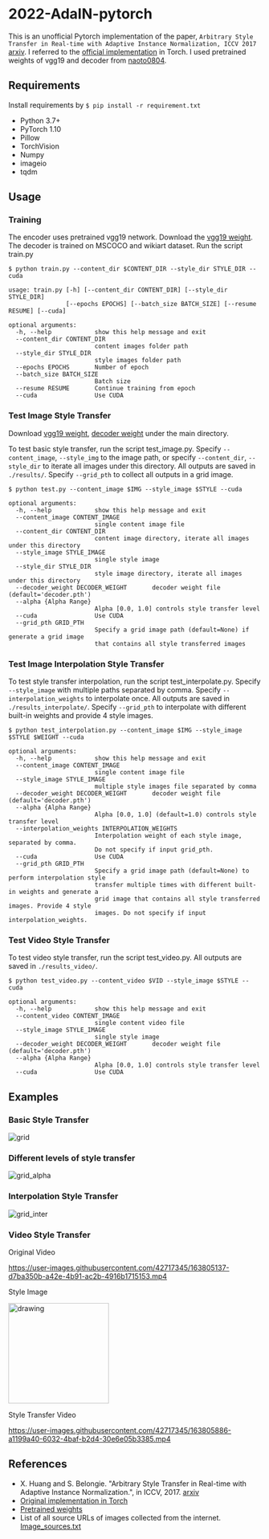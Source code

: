 2022-AdaIN-pytorch
============================
This is an unofficial Pytorch implementation of the paper, `Arbitrary Style Transfer in Real-time with Adaptive Instance Normalization, ICCV 2017` [arxiv](https://arxiv.org/abs/1703.06868). I referred to the [official implementation](https://github.com/xunhuang1995/AdaIN-style) in Torch. I used pretrained weights of vgg19 and decoder from [naoto0804](https://github.com/naoto0804/pytorch-AdaIN).

Requirements
----------------------------
Install requirements by `$ pip install -r requirement.txt`

* Python 3.7+
* PyTorch 1.10
* Pillow
* TorchVision
* Numpy
* imageio
* tqdm

Usage
----------------------------

### Training

The encoder uses pretrained vgg19 network. Download the [vgg19 weight](https://drive.google.com/file/d/1UcSl-Zn3byEmn15NIPXMf9zaGCKc2gfx/view?usp=sharing). The decoder is trained on MSCOCO and wikiart dataset. 
Run the script train.py
```
$ python train.py --content_dir $CONTENT_DIR --style_dir STYLE_DIR --cuda

usage: train.py [-h] [--content_dir CONTENT_DIR] [--style_dir STYLE_DIR]
                [--epochs EPOCHS] [--batch_size BATCH_SIZE] [--resume RESUME] [--cuda]

optional arguments:
  -h, --help            show this help message and exit
  --content_dir CONTENT_DIR
                        content images folder path
  --style_dir STYLE_DIR
                        style images folder path
  --epochs EPOCHS       Number of epoch
  --batch_size BATCH_SIZE
                        Batch size
  --resume RESUME       Continue training from epoch
  --cuda                Use CUDA
```

### Test Image Style Transfer

Download [vgg19 weight](https://drive.google.com/file/d/1UcSl-Zn3byEmn15NIPXMf9zaGCKc2gfx/view?usp=sharing), [decoder weight](https://drive.google.com/file/d/18JpLtMOapA-vwBz-LRomyTl24A9GwhTF/view?usp=sharing) under the main directory.

To test basic style transfer, run the script test_image.py. Specify `--content_image`, `--style_img` to the image path, or specify `--content_dir`, `--style_dir` to iterate all images under this directory. All outputs are saved in `./results/`. Specify `--grid_pth` to collect all outputs in a grid image.

```
$ python test.py --content_image $IMG --style_image $STYLE --cuda

optional arguments:
  -h, --help            show this help message and exit
  --content_image CONTENT_IMAGE
                        single content image file
  --content_dir CONTENT_DIR
                        content image directory, iterate all images under this directory
  --style_image STYLE_IMAGE
                        single style image
  --style_dir STYLE_DIR
                        style image directory, iterate all images under this directory
  --decoder_weight DECODER_WEIGHT       decoder weight file (default='decoder.pth')
  --alpha {Alpha Range}
                        Alpha [0.0, 1.0] controls style transfer level
  --cuda                Use CUDA
  --grid_pth GRID_PTH
                        Specify a grid image path (default=None) if generate a grid image
                        that contains all style transferred images
```

### Test Image Interpolation Style Transfer

To test style transfer interpolation, run the script test_interpolate.py. Specify `--style_image` with multiple paths separated by comma. Specify `--interpolation_weights` to interpolate once. All outputs are saved in `./results_interpolate/`. Specify `--grid_pth` to interpolate with different built-in weights and provide 4 style images.

```
$ python test_interpolation.py --content_image $IMG --style_image $STYLE $WEIGHT --cuda

optional arguments:
  -h, --help            show this help message and exit
  --content_image CONTENT_IMAGE
                        single content image file
  --style_image STYLE_IMAGE
                        multiple style images file separated by comma
  --decoder_weight DECODER_WEIGHT       decoder weight file (default='decoder.pth')
  --alpha {Alpha Range}
                        Alpha [0.0, 1.0] (default=1.0) controls style transfer level
  --interpolation_weights INTERPOLATION_WEIGHTS
                        Interpolation weight of each style image, separated by comma.
                        Do not specify if input grid_pth.
  --cuda                Use CUDA
  --grid_pth GRID_PTH
                        Specify a grid image path (default=None) to perform interpolation style
                        transfer multiple times with different built-in weights and generate a
                        grid image that contains all style transferred images. Provide 4 style
                        images. Do not specify if input interpolation_weights.
```

### Test Video Style Transfer

To test video style transfer, run the script test_video.py. All outputs are saved in `./results_video/`.

```
$ python test_video.py --content_video $VID --style_image $STYLE --cuda

optional arguments:
  -h, --help            show this help message and exit
  --content_video CONTENT_IMAGE
                        single content video file
  --style_image STYLE_IMAGE
                        single style image
  --decoder_weight DECODER_WEIGHT       decoder weight file (default='decoder.pth')
  --alpha {Alpha Range}
                        Alpha [0.0, 1.0] controls style transfer level
  --cuda                Use CUDA
```

Examples
----------------------------
### Basic Style Transfer
![grid](https://github.com/media-comp/2022-AdaIN-pytorch/blob/main/examples/grid.jpg)

### Different levels of style transfer
![grid_alpha](https://github.com/media-comp/2022-AdaIN-pytorch/blob/main/examples/grid_alpha.png)

### Interpolation Style Transfer
![grid_inter](https://github.com/media-comp/2022-AdaIN-pytorch/blob/main/examples/grid_interpolation.png)

### Video Style Transfer
Original Video

https://user-images.githubusercontent.com/42717345/163805137-d7ba350b-a42e-4b91-ac2b-4916b1715153.mp4


Style Image

<img src="https://github.com/media-comp/2022-AdaIN-pytorch/blob/main/images/art/picasso_self_portrait.jpg" alt="drawing" width="200"/>

Style Transfer Video

https://user-images.githubusercontent.com/42717345/163805886-a1199a40-6032-4baf-b2d4-30e6e05b3385.mp4


References
----------------------------
* X. Huang and S. Belongie. "Arbitrary Style Transfer in Real-time with Adaptive Instance Normalization.", in ICCV, 2017. [arxiv](https://arxiv.org/abs/1703.06868)
* [Original implementation in Torch](https://github.com/xunhuang1995/AdaIN-style)
* [Pretrained weights](https://github.com/naoto0804/pytorch-AdaIN)
* List of all source URLs of images collected from the internet. [Image_sources.txt](https://github.com/media-comp/2022-AdaIN-pytorch/blob/main/Image_sources.txt)
